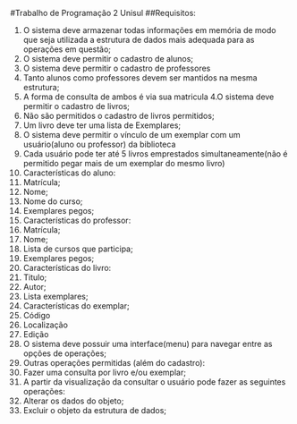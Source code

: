 #Trabalho de Programação 2 Unisul
##Requisitos:
1. O sistema deve armazenar todas informações em 
memória de modo que seja utilizada a estrutura 
de dados mais adequada para as operações em 
questão;
2. O sistema deve permitir o cadastro de alunos;
3. O sistema deve permitir o cadastro de professores
 1. Tanto alunos como professores devem ser mantidos na 
mesma estrutura;
 2. A forma de consulta de ambos é via sua matricula
4.O sistema deve permitir o cadastro de livros;
 1. Não são permitidos  o cadastro de livros permitidos;
 2. Um livro deve ter uma lista de Exemplares;
5. O sistema deve permitir o vínculo de um exemplar com um usuário(aluno ou professor) da biblioteca
 1. Cada usuário pode ter até 5 livros emprestados simultaneamente(não é permitido pegar mais de um exemplar do mesmo livro)
6. Características do aluno:
 1. Matrícula;
 2. Nome;
 3. Nome do curso;
 4. Exemplares pegos;
7. Características do professor:
 1. Matrícula;
 2. Nome;
 3. Lista de cursos que participa;
 4. Exemplares pegos;
8. Características do livro:
 1. Titulo;
 2. Autor;
 3. Lista exemplares;
9. Características do exemplar;
 1. Código
 2. Localização
 3. Edição
10. O sistema deve possuir uma interface(menu) para navegar entre as opções de operações;
11. Outras operações permitidas (além do cadastro):
 1. Fazer uma consulta por livro e/ou exemplar;
 2. A partir da visualização da consultar o usuário pode fazer as seguintes operações:
  1. Alterar os dados do objeto;
  2. Excluir o objeto da estrutura de dados;